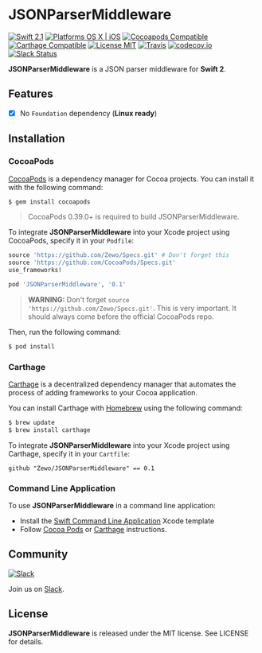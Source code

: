 JSONParserMiddleware
====================

[![Swift 2.1](https://img.shields.io/badge/Swift-2.1-orange.svg?style=flat)](https://developer.apple.com/swift/)
[![Platforms OS X | iOS](https://img.shields.io/badge/Platforms-OS%20X%20%7C%20iOS-lightgray.svg?style=flat)](https://developer.apple.com/swift/)
[![Cocoapods Compatible](https://img.shields.io/badge/Cocoapods-Compatible-4BC51D.svg?style=flat)](https://cocoapods.org/pods/JSONParserMiddleware)
[![Carthage Compatible](https://img.shields.io/badge/Carthage-Compatible-4BC51D.svg?style=flat)](https://github.com/Carthage/Carthage)
[![License MIT](https://img.shields.io/badge/License-MIT-blue.svg?style=flat)](https://tldrlegal.com/license/mit-license)
[![Travis](https://img.shields.io/badge/Build-Passing-4BC51D.svg?style=flat)](https://travis-ci.org/Zewo/JSONParserMiddleware)
[![codecov.io](http://codecov.io/github/Zewo/JSONParserMiddleware/coverage.svg?branch=master)](http://codecov.io/github/Zewo/JSONParserMiddleware?branch=master)
[![Slack Status](https://zewo-slackin.herokuapp.com/badge.svg)](https://zewo-slackin.herokuapp.com)

**JSONParserMiddleware** is a JSON parser middleware for **Swift 2**.

## Features

- [x] No `Foundation` dependency (**Linux ready**)

## Installation

### CocoaPods

[CocoaPods](http://cocoapods.org) is a dependency manager for Cocoa projects. You can install it with the following command:

```bash
$ gem install cocoapods
```

> CocoaPods 0.39.0+ is required to build JSONParserMiddleware.

To integrate **JSONParserMiddleware** into your Xcode project using CocoaPods, specify it in your `Podfile`:

```ruby
source 'https://github.com/Zewo/Specs.git' # Don't forget this
source 'https://github.com/CocoaPods/Specs.git'
use_frameworks!

pod 'JSONParserMiddleware', '0.1'
```
> **WARNING:** Don't forget  `source 'https://github.com/Zewo/Specs.git'`. This is very important. It should always come before the official CocoaPods repo.

Then, run the following command:

```bash
$ pod install
```

### Carthage

[Carthage](https://github.com/Carthage/Carthage) is a decentralized dependency manager that automates the process of adding frameworks to your Cocoa application.

You can install Carthage with [Homebrew](http://brew.sh/) using the following command:

```bash
$ brew update
$ brew install carthage
```

To integrate **JSONParserMiddleware** into your Xcode project using Carthage, specify it in your `Cartfile`:

```ogdl
github "Zewo/JSONParserMiddleware" == 0.1
```

### Command Line Application

To use **JSONParserMiddleware** in a command line application:

- Install the [Swift Command Line Application](https://github.com/Zewo/Swift-Command-Line-Application-Template) Xcode template
- Follow [Cocoa Pods](#cocoapods) or [Carthage](#carthage) instructions.

## Community

[![Slack](http://s13.postimg.org/ybwy92ktf/Slack.png)](https://zewo-slackin.herokuapp.com)

Join us on [Slack](https://zewo-slackin.herokuapp.com).

License
-------

**JSONParserMiddleware** is released under the MIT license. See LICENSE for details.
